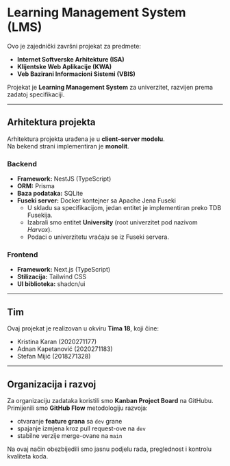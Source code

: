 # Learning Management System (LMS)

Ovo je zajednički završni projekat za predmete:  
- **Internet Softverske Arhitekture (ISA)**  
- **Klijentske Web Aplikacije (KWA)**  
- **Veb Bazirani Informacioni Sistemi (VBIS)**  

Projekat je **Learning Management System** za univerzitet, razvijen prema zadatoj specifikaciji.  

---

## Arhitektura projekta

Arhitektura projekta urađena je u **client–server modelu**.  
Na bekend strani implementiran je **monolit**.

### Backend
- **Framework:** NestJS (TypeScript)  
- **ORM:** Prisma  
- **Baza podataka:** SQLite  
- **Fuseki server:** Docker kontejner sa Apache Jena Fuseki  
  - U skladu sa specifikacijom, jedan entitet je implementiran preko TDB Fusekija.  
  - Izabrali smo entitet **University** (root univerzitet pod nazivom *Harvox*).  
  - Podaci o univerzitetu vraćaju se iz Fuseki servera.

### Frontend
- **Framework:** Next.js (TypeScript)  
- **Stilizacija:** Tailwind CSS  
- **UI biblioteka:** shadcn/ui  

---

## Tim

Ovaj projekat je realizovan u okviru **Tima 18**, koji čine:  
- Kristina Karan (2020271177)  
- Adnan Kapetanović (2020271183)  
- Stefan Mijić (2018271328)  

---

## Organizacija i razvoj

Za organizaciju zadataka koristili smo **Kanban Project Board** na GitHubu.  
Primijenili smo **GitHub Flow** metodologiju razvoja:  
- otvaranje **feature grana** sa `dev` grane  
- spajanje izmjena kroz pull request-ove na `dev`  
- stabilne verzije merge-ovane na `main`  

Na ovaj način obezbijedili smo jasnu podjelu rada, preglednost i kontrolu kvaliteta koda.  
